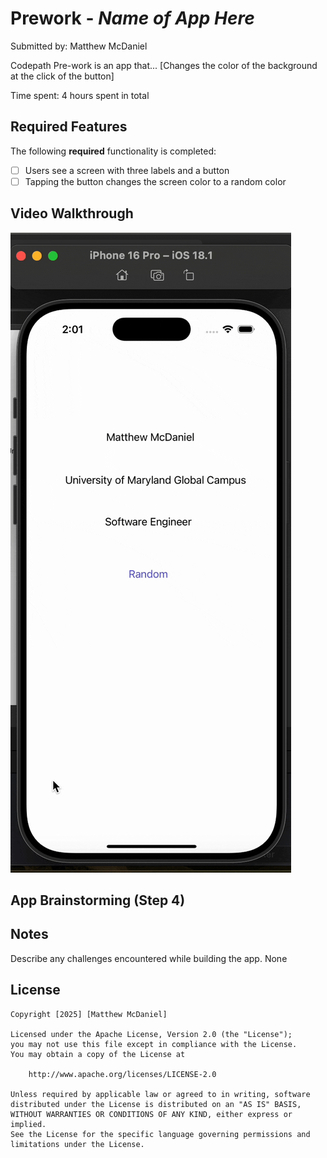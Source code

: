# Prework - *Name of App Here*

Submitted by: Matthew McDaniel

Codepath Pre-work is an app that... [Changes the color of the background at the click of the button] 

Time spent: 4 hours spent in total

## Required Features

The following **required** functionality is completed:

- [ ] Users see a screen with three labels and a button
- [ ] Tapping the button changes the screen color to a random color
 
## Video Walkthrough
![Codepath Prework Walkthrough Video](/codepathPreWork.gif)


## App Brainstorming (Step 4)

## Notes

Describe any challenges encountered while building the app.
None

## License

    Copyright [2025] [Matthew McDaniel]

    Licensed under the Apache License, Version 2.0 (the "License");
    you may not use this file except in compliance with the License.
    You may obtain a copy of the License at

        http://www.apache.org/licenses/LICENSE-2.0

    Unless required by applicable law or agreed to in writing, software
    distributed under the License is distributed on an "AS IS" BASIS,
    WITHOUT WARRANTIES OR CONDITIONS OF ANY KIND, either express or implied.
    See the License for the specific language governing permissions and
    limitations under the License.
